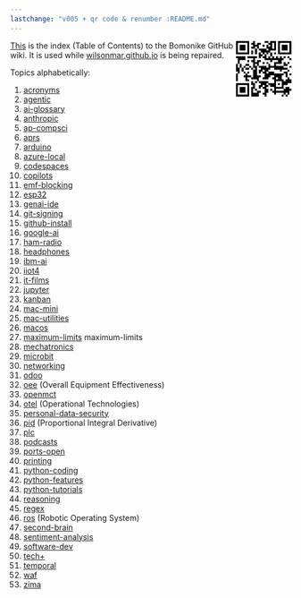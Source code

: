 ```yaml
---
lastchange: "v005 + qr code & renumber :README.md"
---
```


<a target="_blank" href="https://bomonike.github.io/README">This<img align="right" width="100" height="100" alt="README.png" src="https://github.com/bomonike/bomonike.github.io/blob/master/images/README.png?raw=true" /><a>
is the index (Table of Contents) to the Bomonike GitHub wiki.
It is used while <a target="_blank" href="https://wilsonmar.github.io/posts">wilsonmar.github.io</a> is being repaired.

Topics alphabetically:
1. <a target="_blank" href="https://bomonike.github.io/acronyms">acronyms</a>
1. <a target="_blank" href="https://bomonike.github.io/agentic">agentic</a>
1. <a target="_blank" href="https://bomonike.github.io/ai-glossary">ai-glossary</a>
1. <a target="_blank" href="https://bomonike.github.io/anthropic">anthropic</a>
1. <a target="_blank" href="https://bomonike.github.io/ap-compsci">ap-compsci</a>
1. <a target="_blank" href="https://bomonike.github.io/aprs">aprs</a>
1. <a target="_blank" href="https://bomonike.github.io/arduino">arduino</a>
1. <a target="_blank" href="https://bomonike.github.io/azure-local">azure-local</a>
1. <a target="_blank" href="https://bomonike.github.io/codespaces">codespaces</a>
1. <a target="_blank" href="https://bomonike.github.io/copilots">copilots</a>
1. <a target="_blank" href="https://bomonike.github.io/emf-blocking">emf-blocking</a>
1. <a target="_blank" href="https://bomonike.github.io/esp32">esp32</a>
1. <a target="_blank" href="https://bomonike.github.io/genai-ide">genai-ide</a>
1. <a target="_blank" href="https://bomonike.github.io/git-signing">git-signing</a>
1. <a target="_blank" href="https://bomonike.github.io/github-install">github-install</a>
1. <a target="_blank" href="https://bomonike.github.io/google-ai">google-ai</a>
1. <a target="_blank" href="https://bomonike.github.io/ham-radio">ham-radio</a>
1. <a target="_blank" href="https://bomonike.github.io/headphones">headphones</a>
1. <a target="_blank" href="https://bomonike.github.io/ibm-ai">ibm-ai</a>
1. <a target="_blank" href="https://bomonike.github.io/iiot4">iiot4</a>
1. <a target="_blank" href="https://bomonike.github.io/it-films">it-films</a>
1. <a target="_blank" href="https://bomonike.github.io/jupyter">jupyter</a>
1. <a target="_blank" href="https://bomonike.github.io/kanban">kanban</a>
1. <a target="_blank" href="https://bomonike.github.io/mac-mini">mac-mini</a>
1. <a target="_blank" href="https://bomonike.github.io/mac-utilities">mac-utilities</a>
1. <a target="_blank" href="https://bomonike.github.io/macos">macos</a>
1. <a target="_blank" href="https://bomonike.github.io/maximum-limits">maximum-limits</a>
maximum-limits
1. <a target="_blank" href="https://bomonike.github.io/mechatronics">mechatronics</a>
1. <a target="_blank" href="https://bomonike.github.io/microbit">microbit</a>
1. <a target="_blank" href="https://bomonike.github.io/networking">networking</a>
1. <a target="_blank" href="https://bomonike.github.io/odoo">odoo</a>
1. <a target="_blank" href="https://bomonike.github.io/oee">oee</a> (Overall Equipment Effectiveness)
1. <a target="_blank" href="https://bomonike.github.io/openmct">openmct</a>
1. <a target="_blank" href="https://bomonike.github.io/otel">otel</a> (Operational Technologies)
1. <a target="_blank" href="https://bomonike.github.io/personal-data-security">personal-data-security</a>
1. <a target="_blank" href="https://bomonike.github.io/pid">pid</a> (Proportional Integral Derivative)
1. <a target="_blank" href="https://bomonike.github.io/plc">plc</a>
1. <a target="_blank" href="https://bomonike.github.io/podcasts">podcasts</a>
1. <a target="_blank" href="https://bomonike.github.io/ports-open">ports-open</a>
1. <a target="_blank" href="https://bomonike.github.io/printing">printing</a>
1. <a target="_blank" href="https://bomonike.github.io/python-coding">python-coding</a>
1. <a target="_blank" href="https://bomonike.github.io/python-features">python-features</a>
1. <a target="_blank" href="https://bomonike.github.io/python-tutorials">python-tutorials</a>
1. <a target="_blank" href="https://bomonike.github.io/reasoning">reasoning</a>
1. <a target="_blank" href="https://bomonike.github.io/regex">regex</a>
1. <a target="_blank" href="https://bomonike.github.io/ros">ros</a> (Robotic Operating System)
1. <a target="_blank" href="https://bomonike.github.io/second-brain">second-brain</a>
1. <a target="_blank" href="https://bomonike.github.io/sentiment-analysis">sentiment-analysis</a>
1. <a target="_blank" href="https://bomonike.github.io/software-dev">software-dev</a>
1. <a target="_blank" href="https://bomonike.github.io/tech+">tech+</a>
1. <a target="_blank" href="https://bomonike.github.io/temporal">temporal</a>
1. <a target="_blank" href="https://bomonike.github.io/waf">waf</a>
1. <a target="_blank" href="https://bomonike.github.io/zima">zima</a>